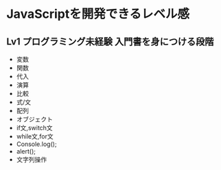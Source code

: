 # JavaScriptを開発できるレベル感

## Lv1 プログラミング未経験 入門書を身につける段階

* 変数
* 関数
* 代入
* 演算
* 比較
* 式/文
* 配列
* オブジェクト
* if文,switch文
* while文,for文
* Console.log();
* alert();
* 文字列操作

